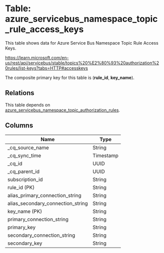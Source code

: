# Table: azure_servicebus_namespace_topic_rule_access_keys

This table shows data for Azure Service Bus Namespace Topic Rule Access Keys.

https://learn.microsoft.com/en-us/rest/api/servicebus/stable/topics%20%E2%80%93%20authorization%20rules/list-keys?tabs=HTTP#accesskeys

The composite primary key for this table is (**rule_id**, **key_name**).

## Relations

This table depends on [azure_servicebus_namespace_topic_authorization_rules](azure_servicebus_namespace_topic_authorization_rules).

## Columns

| Name          | Type          |
| ------------- | ------------- |
|_cq_source_name|String|
|_cq_sync_time|Timestamp|
|_cq_id|UUID|
|_cq_parent_id|UUID|
|subscription_id|String|
|rule_id (PK)|String|
|alias_primary_connection_string|String|
|alias_secondary_connection_string|String|
|key_name (PK)|String|
|primary_connection_string|String|
|primary_key|String|
|secondary_connection_string|String|
|secondary_key|String|